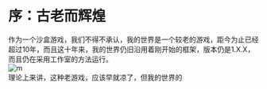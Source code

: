 # 序：古老而辉煌
作为一个沙盒游戏，我们不得不承认，我的世界是一个较老的游戏，距今为止已经超过10年，而且这十年来，我的世界仍旧沿用着刚开始的框架，版本仍是1.X.X，而且仍在采用工作室的方法运行。  
![m](https://s3.ax1x.com/2020/12/23/r6gpTI.jpg)  
理论上来讲，这种老游戏，应该早就凉了，但我的世界的  
